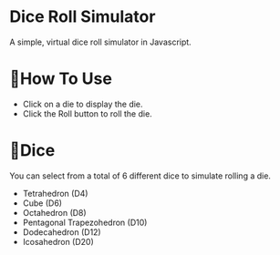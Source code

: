 # Dice Roll Simulator
A simple, virtual dice roll simulator in Javascript.

# 📄How To Use

* Click on a die to display the die.
* Click the Roll button to roll the die.

# 🎲Dice
You can select from a total of 6 different dice to simulate rolling a die.

* Tetrahedron (D4)
* Cube (D6)
* Octahedron (D8)
* Pentagonal Trapezohedron (D10)
* Dodecahedron (D12)
* Icosahedron (D20)
